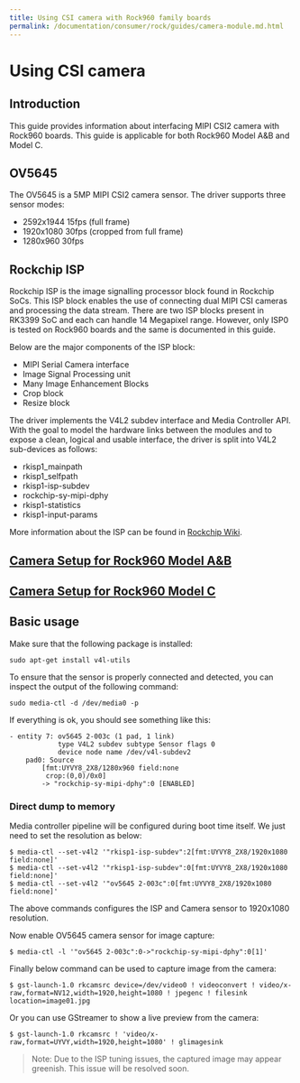 ```yaml
---
title: Using CSI camera with Rock960 family boards
permalink: /documentation/consumer/rock/guides/camera-module.md.html
---
```


# Using CSI camera

## Introduction

This guide provides information about interfacing MIPI CSI2 camera with Rock960
boards. This guide is applicable for both Rock960 Model A&B and Model C.

## OV5645

The OV5645 is a 5MP MIPI CSI2 camera sensor. The driver supports three sensor modes:

* 2592x1944 15fps (full frame)
* 1920x1080 30fps (cropped from full frame)
* 1280x960 30fps

## Rockchip ISP

Rockchip ISP is the image signalling processor block found in Rockchip SoCs.
This ISP block enables the use of connecting dual MIPI CSI cameras and
processing the data stream. There are two ISP blocks present in RK3399 SoC
and each can handle 14 Megapixel range. However, only ISP0 is tested on
Rock960 boards and the same is documented in this guide.

Below are the major components of the ISP block:

* MIPI Serial Camera interface
* Image Signal Processing unit
* Many Image Enhancement Blocks
* Crop block
* Resize block

The driver implements the V4L2 subdev interface and Media Controller API.
With the goal to model the hardware links between the modules and to expose
a clean, logical and usable interface, the driver is split into V4L2
sub-devices as follows:

* rkisp1_mainpath
* rkisp1_selfpath
* rkisp1-isp-subdev
* rockchip-sy-mipi-dphy
* rkisp1-statistics
* rkisp1-input-params

More information about the ISP can be found in [Rockchip Wiki](http://opensource.rock-chips.com/wiki_Rockchip-isp1).

## [Camera Setup for Rock960 Model A&B](../rock960/guides/camera-setup.md)

## [Camera Setup for Rock960 Model C](../rock960c/guides/camera-setup.md)

## Basic usage

Make sure that the following package is installed:

    sudo apt-get install v4l-utils

To ensure that the sensor is properly connected and detected, you can inspect the output of the following command:

    sudo media-ctl -d /dev/media0 -p

If everything is ok, you should see something like this:
````
- entity 7: ov5645 2-003c (1 pad, 1 link)
            type V4L2 subdev subtype Sensor flags 0
            device node name /dev/v4l-subdev2
	pad0: Source
		[fmt:UYVY8_2X8/1280x960 field:none
		 crop:(0,0)/0x0]
		-> "rockchip-sy-mipi-dphy":0 [ENABLED]
````

### Direct dump to memory

Media controller pipeline will be configured during boot time itself. We
just need to set the resolution as below:

```shell
$ media-ctl --set-v4l2 '"rkisp1-isp-subdev":2[fmt:UYVY8_2X8/1920x1080 field:none]'
$ media-ctl --set-v4l2 '"rkisp1-isp-subdev":0[fmt:UYVY8_2X8/1920x1080 field:none]'
$ media-ctl --set-v4l2 '"ov5645 2-003c":0[fmt:UYVY8_2X8/1920x1080 field:none]'
```

The above commands configures the ISP and Camera sensor to 1920x1080 resolution.

Now enable OV5645 camera sensor for image capture:

```shell
$ media-ctl -l '"ov5645 2-003c":0->"rockchip-sy-mipi-dphy":0[1]'
```

Finally below command can be used to capture image from the camera:

```shell
$ gst-launch-1.0 rkcamsrc device=/dev/video0 ! videoconvert ! video/x-raw,format=NV12,width=1920,height=1080 ! jpegenc ! filesink location=image01.jpg
```
Or you can use GStreamer to show a live preview from the camera:

```shell
$ gst-launch-1.0 rkcamsrc ! 'video/x-raw,format=UYVY,width=1920,height=1080' ! glimagesink
```

> Note: Due to the ISP tuning issues, the captured image may appear greenish.
>       This issue will be resolved soon.
